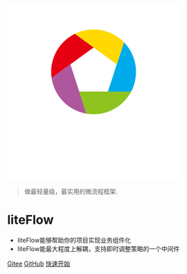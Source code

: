 ![logo](media/logo.png)
> 做最轻量级，最实用的微流程框架.

# liteFlow

* liteFlow能够帮助你的项目实现业务组件化
* liteFlow能最大程度上解耦，支持即时调整策略的一个中间件

[Gitee](https://gitee.com/bryan31/liteFlow)
[GitHub](https://github.com/thebeastshop/liteFlow)
[快速开始](#一、快速开始)
